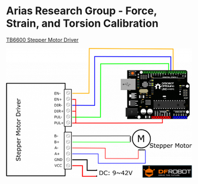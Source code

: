 # Arias Research Group - Force, Strain, and Torsion Calibration

[TB6600 Stepper Motor Driver](https://www.dfrobot.com/wiki/index.php/TB6600_Stepper_Motor_Driver_SKU:_DRI0043)

![tb6600](img/tb6600.png)
